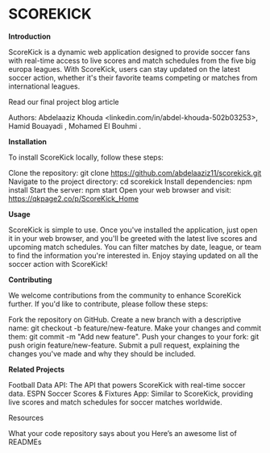 # SCOREKICK


**Introduction**

ScoreKick is a dynamic web application designed to provide soccer fans with real-time access to live scores and match schedules from the five big europa leagues. With ScoreKick, users can stay updated on the latest soccer action, whether it's their favorite teams competing or matches from international leagues.

Read our final project blog article

Authors: 
    Abdelaaziz Khouda <linkedin.com/in/abdel-khouda-502b03253>, 
    Hamid Bouayadi <bouayadihamid>, 
    Mohamed El Bouhmi <Kryuel17>.

**Installation**

To install ScoreKick locally, follow these steps:

Clone the repository: git clone https://github.com/abdelaaziz11/scorekick.git
Navigate to the project directory: cd scorekick
Install dependencies: npm install
Start the server: npm start
Open your web browser and visit: https://qkpage2.co/p/ScoreKick_Home

**Usage**

ScoreKick is simple to use. Once you've installed the application, just open it in your web browser, and you'll be greeted with the latest live scores and upcoming match schedules. You can filter matches by date, league, or team to find the information you're interested in. Enjoy staying updated on all the soccer action with ScoreKick!

**Contributing**

We welcome contributions from the community to enhance ScoreKick further. If you'd like to contribute, please follow these steps:

Fork the repository on GitHub.
Create a new branch with a descriptive name: git checkout -b feature/new-feature.
Make your changes and commit them: git commit -m "Add new feature".
Push your changes to your fork: git push origin feature/new-feature.
Submit a pull request, explaining the changes you've made and why they should be included.

**Related Projects**

Football Data API: The API that powers ScoreKick with real-time soccer data.
ESPN Soccer Scores & Fixtures App: Similar to ScoreKick, providing live scores and match schedules for soccer matches worldwide.


Resources

What your code repository says about you
Here’s an awesome list of READMEs